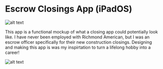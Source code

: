 # Escrow Closings App (iPadOS)

![alt text](https://danpayne.info/rah.png)

This app is a functional mockup of what a closing app could potentially look like. I have never been employed with Richmond American, but I was an escrow officer specifically for their new construction closings. Designing and making this app is was my inspirtation to turn a lifelong hobby into a career!


![alt text](https://danpayne.info/static/media/portfolio1.20f01599634aab0d14c5.png)


